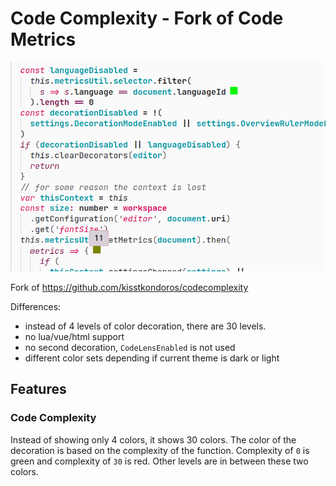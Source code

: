 # Code Complexity - Fork of Code Metrics

![image](images/show.png)

Fork of https://github.com/kisstkondoros/codecomplexity

Differences:

- instead of 4 levels of color decoration, there are 30 levels.
- no lua/vue/html support
- no second decoration, `CodeLensEnabled` is not used
- different color sets depending if current theme is dark or light

## Features

### Code Complexity

Instead of showing only 4 colors, it shows 30 colors. 
The color of the decoration is based on the complexity of the function.
Complexity of `0` is green and complexity of `30` is red.
Other levels are in between these two colors.

